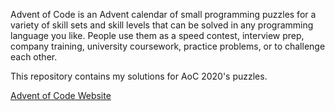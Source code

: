 Advent of Code is an Advent calendar of small programming puzzles for a variety of skill sets and skill levels that can be solved in any programming language you like. People use them as a speed contest, interview prep, company training, university coursework, practice problems, or to challenge each other.

This repository contains my solutions for AoC 2020's puzzles.

[Advent of Code Website](https://adventofcode.com/2020/about)
